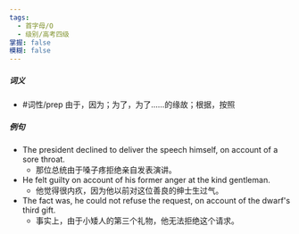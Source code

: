 ```yaml
---
tags:
  - 首字母/O
  - 级别/高考四级
掌握: false
模糊: false
---
```

##### 词义
- #词性/prep  由于，因为；为了，为了……的缘故；根据，按照
##### 例句
- The president declined to deliver the speech himself, on account of a sore throat.
	- 那位总统由于嗓子疼拒绝亲自发表演讲。
- He felt guilty on account of his former anger at the kind gentleman.
	- 他觉得很内疚，因为他以前对这位善良的绅士生过气。
- The fact was, he could not refuse the request, on account of the dwarf's third gift.
	- 事实上，由于小矮人的第三个礼物，他无法拒绝这个请求。